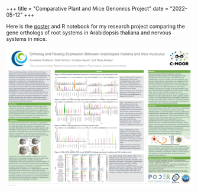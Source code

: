 +++
title = "Comparative Plant and Mice Genomics Project"
date = "2022-05-12"
+++

Here is the [poster](Poster.pptx.pdf) and R notebook for my research project comparing the gene orthologs of root systems in Arabidopsis thaliana and nervous systems in mice. 

![](Poster.pptx.jpg)
